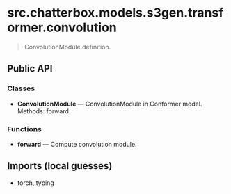 # src.chatterbox.models.s3gen.transformer.convolution

> ConvolutionModule definition.

## Public API

### Classes
- **ConvolutionModule** — ConvolutionModule in Conformer model.  
  Methods: forward

### Functions
- **forward** — Compute convolution module.

## Imports (local guesses)
- torch, typing